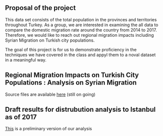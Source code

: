 ## Proposal of the project

This data set consists of the total population in the provinces and territories throughout Turkey. As a group, we are interested in examining the all data to compare the domestic migration rate  around the country from 2014 to 2017. Therefore, we would like to reach out regional migration impacts including Syrian Migration on Turkish city populations.

The goal of this project is for us to demonstrate proficiency in the techniques we have covered in the class and appyl them to a noval dataset in a meaningful way.





## Regional Migration Impacts on Turkish City Populations : Analysis on Syrian Migration

Source files are available [here](https://github.com/MEF-BDA503/gpj18-r_boys/tree/master/source_files) (still on going)

## Draft results for distrubution analysis to Istanbul as of 2017

[This](https://mef-bda503.github.io/gpj18-r_boys/migration_ist17.html) is a preliminary version of our analysis
